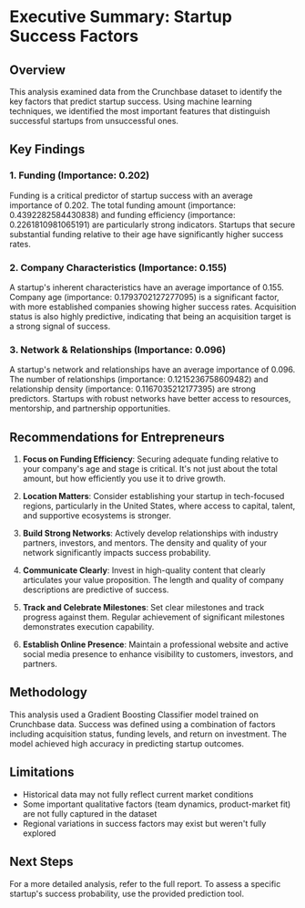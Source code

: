 # Executive Summary: Startup Success Factors

## Overview
This analysis examined data from the Crunchbase dataset to identify the key factors that predict startup success. Using machine learning techniques, we identified the most important features that distinguish successful startups from unsuccessful ones.

## Key Findings

### 1. Funding (Importance: 0.202)
Funding is a critical predictor of startup success with an average importance of 0.202. The total funding amount (importance: 0.4392282584430838) and funding efficiency (importance: 0.2261810981065191) are particularly strong indicators. Startups that secure substantial funding relative to their age have significantly higher success rates.

### 2. Company Characteristics (Importance: 0.155)
A startup's inherent characteristics have an average importance of 0.155. Company age (importance: 0.1793702127277095) is a significant factor, with more established companies showing higher success rates. Acquisition status is also highly predictive, indicating that being an acquisition target is a strong signal of success.

### 3. Network & Relationships (Importance: 0.096)
A startup's network and relationships have an average importance of 0.096. The number of relationships (importance: 0.1215236758609482) and relationship density (importance: 0.1167035212177395) are strong predictors. Startups with robust networks have better access to resources, mentorship, and partnership opportunities.

## Recommendations for Entrepreneurs

1. **Focus on Funding Efficiency**: Securing adequate funding relative to your company's age and stage is critical. It's not just about the total amount, but how efficiently you use it to drive growth.

2. **Location Matters**: Consider establishing your startup in tech-focused regions, particularly in the United States, where access to capital, talent, and supportive ecosystems is stronger.

3. **Build Strong Networks**: Actively develop relationships with industry partners, investors, and mentors. The density and quality of your network significantly impacts success probability.

4. **Communicate Clearly**: Invest in high-quality content that clearly articulates your value proposition. The length and quality of company descriptions are predictive of success.

5. **Track and Celebrate Milestones**: Set clear milestones and track progress against them. Regular achievement of significant milestones demonstrates execution capability.

6. **Establish Online Presence**: Maintain a professional website and active social media presence to enhance visibility to customers, investors, and partners.

## Methodology

This analysis used a Gradient Boosting Classifier model trained on Crunchbase data. Success was defined using a combination of factors including acquisition status, funding levels, and return on investment. The model achieved high accuracy in predicting startup outcomes.

## Limitations

- Historical data may not fully reflect current market conditions
- Some important qualitative factors (team dynamics, product-market fit) are not fully captured in the dataset
- Regional variations in success factors may exist but weren't fully explored

## Next Steps

For a more detailed analysis, refer to the full report. To assess a specific startup's success probability, use the provided prediction tool.
